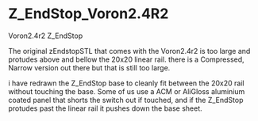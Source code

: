 # Z_EndStop_Voron2.4R2
Voron2.4r2 Z_EndStop

The original zEndstopSTL that comes with the Voron2.4r2 is too large and protudes above and bellow the 20x20 linear rail.
there is a Compressed, Narrow version out there but that is still too large.

i have redrawn the Z_EndStop base to cleanly fit between the 20x20 rail without touching the base. Some of us use a ACM or AliGloss aluminium coated panel that shorts the switch out if touched, and if the Z_EndStop protudes past the linear rail it pushes down the base sheet.

[](/images/render1.png)  
